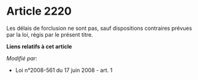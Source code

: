 # Article 2220

Les délais de forclusion ne sont pas, sauf dispositions contraires prévues par la loi, régis par le présent titre.

**Liens relatifs à cet article**

_Modifié par_:

  - Loi n°2008-561 du 17 juin 2008 - art. 1
